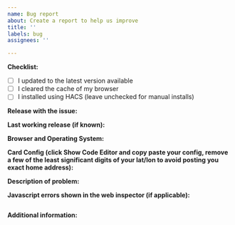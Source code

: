 ```yaml
---
name: Bug report
about: Create a report to help us improve
title: ''
labels: bug
assignees: ''

---
```


<!-- READ THIS FIRST:
- If you need additional help with this template please refer to https://www.home-assistant.io/help/reporting_issues/
- Make sure you are running the latest version of Home Assistant before reporting an issue: https://github.com/home-assistant/home-assistant/releases
- Provide as many details as possible. Do not delete any text from this template!
-->

**Checklist:**

- [ ] I updated to the latest version available
- [ ] I cleared the cache of my browser
- [ ] I installed using HACS (leave unchecked for manual installs)

**Release with the issue:**

**Last working release (if known):**

**Browser and Operating System:**

**Card Config (click Show Code Editor and copy paste your config, remove a few of the least significant digits of your lat/lon to avoid posting you exact home address):**

<!--
Provide details about what browser (and version) you are seeing the issue in. And also which operating system this is on. If possible try to replicate the issue in other browsers and include your findings here.
-->

**Description of problem:**

<!--
Explain what the issue is, and how things should look/behave. If possible provide a screenshot with a description.
-->

**Javascript errors shown in the web inspector (if applicable):**

```

```

**Additional information:**
